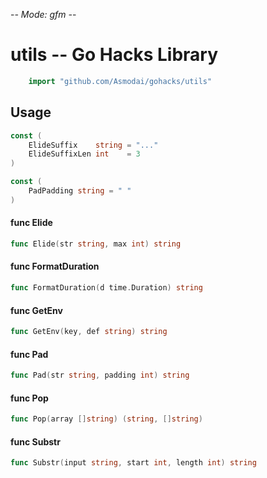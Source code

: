-*- Mode: gfm -*-

# utils -- Go Hacks Library

```go
    import "github.com/Asmodai/gohacks/utils"
```

## Usage

```go
const (
	ElideSuffix    string = "..."
	ElideSuffixLen int    = 3
)
```

```go
const (
	PadPadding string = " "
)
```

#### func  Elide

```go
func Elide(str string, max int) string
```

#### func  FormatDuration

```go
func FormatDuration(d time.Duration) string
```

#### func  GetEnv

```go
func GetEnv(key, def string) string
```

#### func  Pad

```go
func Pad(str string, padding int) string
```

#### func  Pop

```go
func Pop(array []string) (string, []string)
```

#### func  Substr

```go
func Substr(input string, start int, length int) string
```
